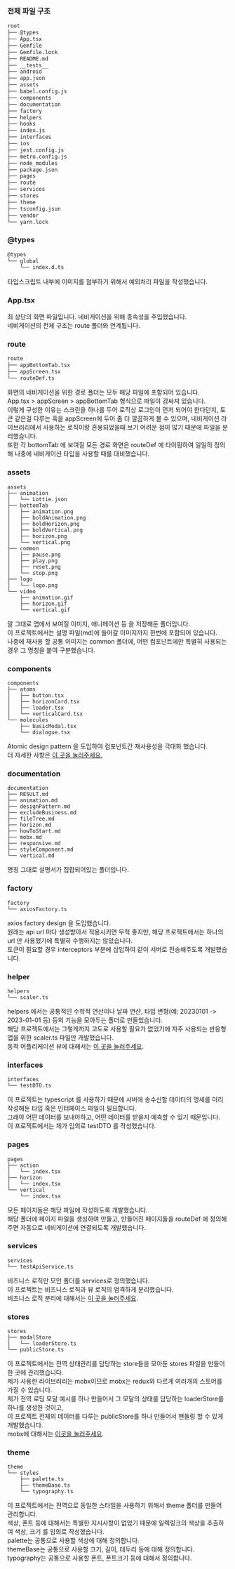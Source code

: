 
### 전체 파일 구조
```bash
root
├── @types
├── App.tsx
├── Gemfile
├── Gemfile.lock
├── README.md
├── __tests__
├── android
├── app.json
├── assets
├── babel.config.js
├── components
├── documentation
├── factory
├── helpers
├── hooks
├── index.js
├── interfaces
├── ios
├── jest.config.js
├── metro.config.js
├── node_modules
├── package.json
├── pages
├── route
├── services
├── stores
├── theme
├── tsconfig.json
├── vendor
└── yarn.lock
```

### @types
```bash
@types
└── global
    └── index.d.ts
```
타입스크립트 내부에 이미지를 첨부하기 위해서 예외처리 파일을 작성했습니다.

### App.tsx
최 상단의 화면 파일입니다. 네비게이션을 위해 종속성을 주입했습니다.<br/>
네비게이션의 전체 구조는 route 폴더와 연계됩니다.

### route
```bash
route
├── appBottomTab.tsx
├── appScreen.tsx
└── routeDef.ts
```
화면의 네비게이션을 위한 경로 폴더는 모두 해당 파일에 포함되어 있습니다.<br/>
App.tsx > appScreen > appBottomTab 형식으로 파일이 감싸져 있습니다.<br/>
이렇게 구성한 이유는 스크린을 하나를 두어 로직상 로그인이 먼저 되어야 한다던지, 토큰 같은걸 다루는 훅을 appScreen에 두어 좀 더 깔끔하게 볼 수 있으며, 네비게이션 라이브러리에서 사용하는 로직이랑 혼용되었을때 보기 어려운 점이 많기 때문에 파일을 분리했습니다.<br/>
또한 각 bottomTab 에 보여질 모든 경로 화면은 routeDef 에 타이핑하여 일일히 정의해 나중에 네비게이션 타입을 사용할 때를 대비했습니다.

### assets
```
assets
├── animation
│   └── Lottie.json
├── bottomTab
│   ├── animation.png
│   ├── boldAnimation.png
│   ├── boldHorizon.png
│   ├── boldVertical.png
│   ├── horizon.png
│   └── vertical.png
├── common
│   ├── pause.png
│   ├── play.png
│   ├── reset.png
│   └── stop.png
├── logo
│   └── logo.png
└── video
    ├── animation.gif
    ├── horizon.gif
    └── vertical.gif
```
말 그대로 앱에서 보여질 이미지, 애니메이션 등 을 저장해둔 폴더입니다.<br/>
이 프로젝트에서는 설명 파일(md)에 들어갈 이미지까지 한번에 포함되어 있습니다.<br/>
나중에 재사용 할 공통 이미지는 common 폴더에, 어떤 컴포넌트에만 특별히 사용되는 경우 그 명칭을 붙여 구분했습니다.

### components
```
components
├── atoms
│   ├── button.tsx
│   ├── horizonCard.tsx
│   ├── loader.tsx
│   └── verticalCard.tsx
└── molecules
    ├── basicModal.tsx
    └── dialogue.tsx
```
Atomic design pattern 을 도입하여 컴포넌트간 재사용성을 극대화 했습니다.<br/>
더 자세한 사항은 [이 곳을 눌러주세요.](./designPattern.md)

### documentation
```
documentation
├── RESULT.md
├── animation.md
├── designPattern.md
├── excludeBusiness.md
├── fileTree.md
├── horizon.md
├── howToStart.md
├── mobx.md
├── responsive.md
├── styleComponent.md
└── vertical.md
```
명칭 그대로 설명서가 집합되어있는 폴더입니다.

### factory
```
factory
└── axiosFactory.ts
```
axios factory design 을 도입했습니다.<br/>
원래는 api url 마다 생성받아서 적용시키면 무척 좋지만, 해당 프로젝트에서는 하나의 url 만 사용했기에 특별히 수행하지는 않았습니다.<br/>
토큰이 필요할 경우 interceptors 부분에 삽입하여 같이 서버로 전송해주도록 개발했습니다.

### helper
```
helpers
└── scaler.ts
```
helpers 에서는 공통적인 수학적 연산이나 날짜 연산, 타입 변형(예: 20230101 -> 2023-01-01 등) 등의 기능을 모아두는 폴더로 만들었습니다.<br/>
해당 프로젝트에서는 그렇게까지 고도로 사용할 필요가 없었기에 자주 사용되는 반응형 앱을 위한 scaler.ts 파일만 개발했습니다.<br/>
동적 어플리케이션 뷰에 대해서는 [이 곳을 눌러주세요](./responsive.md).

### interfaces
```
interfaces
└── testDTO.ts
```
이 프로젝트는 typescript 를 사용하기 때문에 서버에 송수신할 데이터의 명세를 미리 작성해둔 타입 혹은 인터페이스 파일이 필요합니다.<br/>
그래야 어떤 데이터를 보내야하고, 어떤 데이터를 받을지 예측할 수 있기 때문입니다.<br/>
이 프로젝트에서는 제가 임의로 testDTO 를 작성했습니다.

### pages
```
pages
├── action
│   └── index.tsx
├── horizon
│   └── index.tsx
└── vertical
    └── index.tsx
```
모든 페이지들은 해당 파일에 작성하도록 개발했습니다.<br/>
해당 폴더에 페이지 파일을 생성하여 만들고, 만들어진 페이지들을 routeDef 에 정의해주면 자동으로 네비게이션에 연결되도록 개발했습니다.

### services
```
services
└── testApiService.ts
```
비즈니스 로직만 모인 폴더를 services로 정의했습니다.<br/>
이 프로젝트는 비즈니스 로직과 뷰 로직의 엄격하게 분리했습니다.<br/>
비즈니스 로직 분리에 대해서는 [이 곳을 눌러주세요](./excludeBusiness.md).

### stores
```
stores
├── modalStore
│   └── loaderStore.ts
└── publicStore.ts
```
이 프로젝트에서는 전역 상태관리를 담당하는 store들을 모아둔 stores 파일을 만들어 한 곳에 관리했습니다.<br/>
제가 사용한 라이브러리는 mobx이므로 mobx는 redux와 다르게 여러개의 스토어를 가질 수 있습니다.<br/>
제가 전역 로딩 모달 예시를 하나 만들어서 그 모달의 상태를 담당하는 loaderStore를 하나를 생성한 것이고,<br/>
이 프로젝트 전체의 데이터를 다루는 publicStore를 하나 만들어서 핸들링 할 수 있게 개발했습니다.<br/>
mobx에 대해서는 [ 이곳을 눌러주세요](./mobx.md).

### theme
```
theme
└── styles
    ├── palette.ts
    ├── themeBase.ts
    └── typography.ts
```
이 프로젝트에서는 전역으로 동일한 스타일을 사용하기 위해서 theme 폴더를 만들어 관리합니다.<br/>
색상, 폰트 등에 대해서는 특별한 지시사항이 없었기 때문에 일렉링크의 색상을 추출하여 색상, 크기 를 임의로 작성했습니다.<br/>
palette는 공통으로 사용할 색상에 대해 정의합니다.<br/>
themeBase는 공통으로 사용할 크기, 길이, 테두리 등에 대해 정의합니다.<br/>
typography는 공통으로 사용할 폰트, 폰트크기 등에 대해서 정의합니다.